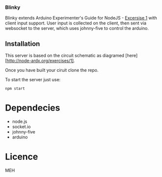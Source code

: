 ### Blinky

Blinky extends Arduino Experimenter's Guide for NodeJS -  [Excersise 1](http://node-ardx.org/exercises/1) with client input support. User input is collected on the client, then sent via websocket to the server, which uses johnny-five to control the arduino.

## Installation

This server is based on the circuit schematic as diagramed [here][http://node-ardx.org/exercises/1].

Once you have built your ciruit clone the repo. 

To start the server just use:

```
npm start
```

# Dependecies

- node.js
- socket.io
- johnny-five
- arduino 

# Licence

MEH
